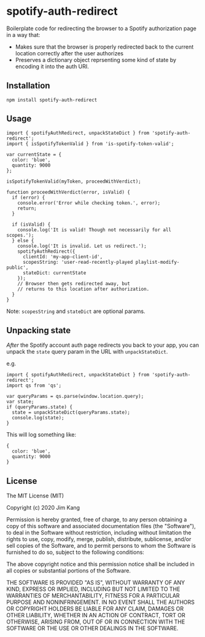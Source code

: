spotify-auth-redirect
==================

Boilerplate code for redirecting the browser to a Spotify authorization page in a way that:

- Makes sure that the browser is properly redirected back to the current location correctly after the user authorizes
- Preserves a dictionary object reprsenting some kind of state by encoding it into the auth URI.

Installation
------------

    npm install spotify-auth-redirect

Usage
-----

    import { spotifyAuthRedirect, unpackStateDict } from 'spotify-auth-redirect';
    import { isSpotifyTokenValid } from 'is-spotify-token-valid';

    var currentState = {
      color: 'blue',
      quantity: 9000
    };

    isSpotifyTokenValid(myToken, proceedWithVerdict);

    function proceedWithVerdict(error, isValid) {
      if (error) {
        console.error('Error while checking token.', error);
        return;
      }

      if (isValid) {
        console.log('It is valid! Though not necessarily for all scopes.');
      } else {
        console.log('It is invalid. Let us redirect.');
        spotifyAuthRedirect({
          clientId: 'my-app-client-id',
          scopesString: 'user-read-recently-played playlist-modify-public',
          stateDict: currentState
        });
        // Browser then gets redirected away, but
        // returns to this location after authorization.
      }
    }

Note: `scopesString` and `stateDict` are optional params.

## Unpacking state

*After* the Spotify account auth page redirects you back to your app, you can unpack the `state` query param in the URL with `unpackStateDict`.

e.g.

    import { spotifyAuthRedirect, unpackStateDict } from 'spotify-auth-redirect';
    import qs from 'qs';

    var queryParams = qs.parse(window.location.query);
    var state;
    if (queryParams.state) {
      state = unpackStateDict(queryParams.state);
      console.log(state);
    }

This will log something like:

    {
      color: 'blue',
      quantity: 9000
    }

License
-------

The MIT License (MIT)

Copyright (c) 2020 Jim Kang

Permission is hereby granted, free of charge, to any person obtaining a copy
of this software and associated documentation files (the "Software"), to deal
in the Software without restriction, including without limitation the rights
to use, copy, modify, merge, publish, distribute, sublicense, and/or sell
copies of the Software, and to permit persons to whom the Software is
furnished to do so, subject to the following conditions:

The above copyright notice and this permission notice shall be included in
all copies or substantial portions of the Software.

THE SOFTWARE IS PROVIDED "AS IS", WITHOUT WARRANTY OF ANY KIND, EXPRESS OR
IMPLIED, INCLUDING BUT NOT LIMITED TO THE WARRANTIES OF MERCHANTABILITY,
FITNESS FOR A PARTICULAR PURPOSE AND NONINFRINGEMENT. IN NO EVENT SHALL THE
AUTHORS OR COPYRIGHT HOLDERS BE LIABLE FOR ANY CLAIM, DAMAGES OR OTHER
LIABILITY, WHETHER IN AN ACTION OF CONTRACT, TORT OR OTHERWISE, ARISING FROM,
OUT OF OR IN CONNECTION WITH THE SOFTWARE OR THE USE OR OTHER DEALINGS IN
THE SOFTWARE.
